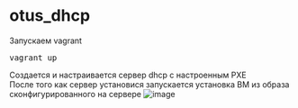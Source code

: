 # otus_dhcp
Запускаем vagrant
<pre>vagrant up</pre>
Создается и настраивается сервер dhcp с настроенным PXE<br>
После того как сервер установися запускается установка ВМ из образа сконфигурированного на сервере
![image](https://github.com/ViktorKonovalenko/otus_dhcp/assets/32430041/e84dd5d1-a51d-46d8-b1de-0dc594a23874)
